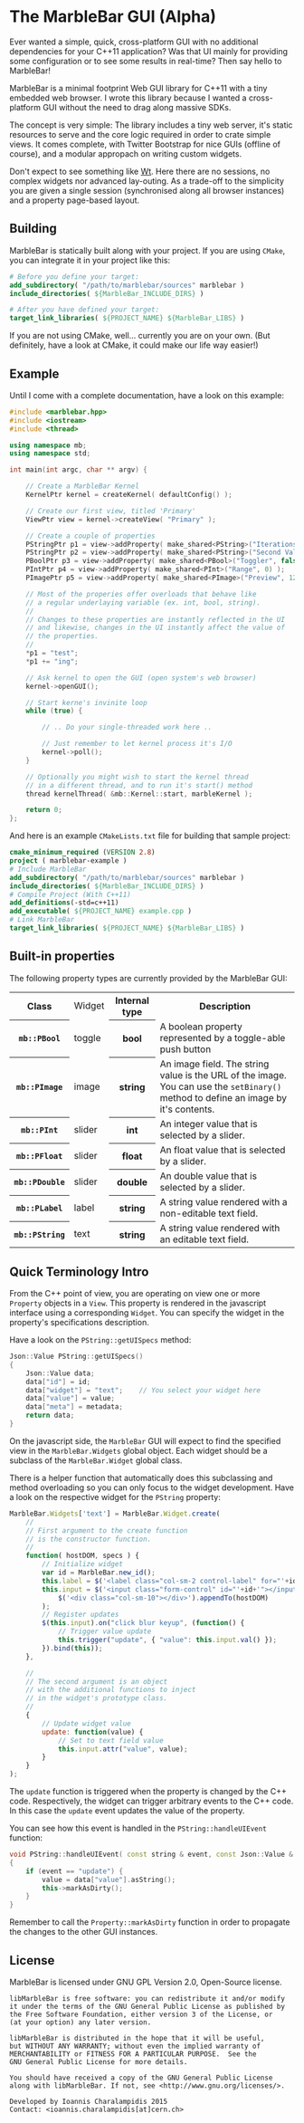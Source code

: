# The MarbleBar GUI (Alpha)

Ever wanted a simple, quick, cross-platform GUI with no additional dependencies for your C++11 application? Was that UI mainly for providing some configuration or to see some results in real-time? Then say hello to MarbleBar!

MarbleBar is a minimal footprint Web GUI library for C++11 with a tiny embedded web browser. I wrote this library because I wanted a cross-platform GUI without the need to drag along massive SDKs.

The concept is very simple: The library includes a tiny web server, it's static resources to serve and the core logic required in order to crate simple views. It comes complete, with Twitter Bootstrap for nice GUIs (offline of course), and a modular appropach on writing custom widgets.

Don't expect to see something like [Wt](http://www.webtoolkit.eu/). Here there are no sessions, no complex widgets nor advanced lay-outing. As a trade-off to the simplicity you are given a single session (synchronised along all browser instances) and a property page-based layout. 

## Building

MarbleBar is statically built along with your project. If you are using `CMake`, you can integrate it in your project like this:

```cmake
# Before you define your target:
add_subdirectory( "/path/to/marblebar/sources" marblebar )
include_directories( ${MarbleBar_INCLUDE_DIRS} )

# After you have defined your target:
target_link_libraries( ${PROJECT_NAME} ${MarbleBar_LIBS} )
```

If you are not using CMake, well... currently you are on your own. (But definitely, have a look at CMake, it could make our life way easier!)

## Example

Until I come with a complete documentation, have a look on this example:

```cpp
#include <marblebar.hpp>
#include <iostream>
#include <thread>

using namespace mb;
using namespace std;

int main(int argc, char ** argv) {

    // Create a MarbleBar Kernel
    KernelPtr kernel = createKernel( defaultConfig() );

    // Create our first view, titled 'Primary'
    ViewPtr view = kernel->createView( "Primary" );

    // Create a couple of properties
    PStringPtr p1 = view->addProperty( make_shared<PString>("Iterations", "value") );
    PStringPtr p2 = view->addProperty( make_shared<PString>("Second Value", "value") );
    PBoolPtr p3 = view->addProperty( make_shared<PBool>("Toggler", false) );
    PIntPtr p4 = view->addProperty( make_shared<PInt>("Range", 0) );
    PImagePtr p5 = view->addProperty( make_shared<PImage>("Preview", 128, -1, "about:blank") );

    // Most of the properies offer overloads that behave like
    // a regular underlaying variable (ex. int, bool, string).
    //
    // Changes to these properties are instantly reflected in the UI
    // and likewise, changes in the UI instantly affect the value of
    // the properties.
    //
    *p1 = "test";
    *p1 += "ing";

    // Ask kernel to open the GUI (open system's web browser)
    kernel->openGUI();

    // Start kerne's invinite loop
    while (true) {

        // .. Do your single-threaded work here ..

        // Just remember to let kernel process it's I/O
        kernel->poll();
    }

    // Optionally you might wish to start the kernel thread
    // in a different thread, and to run it's start() method
    thread kernelThread( &mb::Kernel::start, marbleKernel );

    return 0;
};
```

And here is an example `CMakeLists.txt` file for building that sample project:

```cmake
cmake_minimum_required (VERSION 2.8)
project ( marblebar-example )
# Include MarbleBar
add_subdirectory( "/path/to/marblebar/sources" marblebar )
include_directories( ${MarbleBar_INCLUDE_DIRS} )
# Compile Project (With C++11)
add_definitions(-std=c++11)
add_executable( ${PROJECT_NAME} example.cpp )
# Link MarbleBar
target_link_libraries( ${PROJECT_NAME} ${MarbleBar_LIBS} )
```

## Built-in properties

The following property types are currently provided by the MarbleBar GUI:

<table>
    <tr>
        <th>Class</th>
        <td>Widget</td>
        <th>Internal type</th>
        <th>Description</th>
    </tr>
    <tr>
        <th><code>mb::PBool</code></th>
        <td>toggle</td>
        <th>bool</th>
        <td>A boolean property represented by a toggle-able push button</td>
    </tr>
    <tr>
        <th><code>mb::PImage</code></th>
        <td>image</td>
        <th>string</th>
        <td>An image field. The string value is the URL of the image. You can use the <code>setBinary()</code> method to define an image by it's contents.</td>
    </tr>
    <tr>
        <th><code>mb::PInt</code></th>
        <td>slider</td>
        <th>int</th>
        <td>An integer value that is selected by a slider.</td>
    </tr>
    <tr>
        <th><code>mb::PFloat</code></th>
        <td>slider</td>
        <th>float</th>
        <td>An float value that is selected by a slider.</td>
    </tr>
    <tr>
        <th><code>mb::PDouble</code></th>
        <td>slider</td>
        <th>double</th>
        <td>An double value that is selected by a slider.</td>
    </tr>
    <tr>
        <th><code>mb::PLabel</code></th>
        <td>label</td>
        <th>string</th>
        <td>A string value rendered with a non-editable text field.</td>
    </tr>
    <tr>
        <th><code>mb::PString</code></th>
        <td>text</td>
        <th>string</th>
        <td>A string value rendered with an editable text field.</td>
    </tr>
</table>

## Quick Terminology Intro

From the C++ point of view, you are operating on view one or more `Property` objects in a `View`. This property is rendered in the javascript interface using a corresponding `Widget`. You can specify the widget in the property's specifications description. 

Have a look on the `PString::getUISpecs` method:

```cpp
Json::Value PString::getUISpecs()
{
    Json::Value data;
    data["id"] = id;
    data["widget"] = "text";    // You select your widget here
    data["value"] = value;
    data["meta"] = metadata;
    return data;
}
```

On the javascript side, the `MarbleBar` GUI will expect to find the specified view in the `MarbleBar.Widgets` global object. Each widget should be a subclass of the `MarbleBar.Widget` global class.

There is a helper function that automatically does this subclassing and method overloading so you can only focus to the widget development. Have a look on the respective widget for the `PString` property:

```javascript
MarbleBar.Widgets['text'] = MarbleBar.Widget.create(
    //
    // First argument to the create function
    // is the constructor function.
    //
    function( hostDOM, specs ) {
        // Initialize widget
        var id = MarbleBar.new_id();
        this.label = $('<label class="col-sm-2 control-label" for="'+id+'"></label>').text( specs['meta']['title'] ).appendTo( hostDOM );
        this.input = $('<input class="form-control" id="'+id+'"></input>').appendTo(
            $('<div class="col-sm-10"></div>').appendTo(hostDOM)
        );
        // Register updates
        $(this.input).on("click blur keyup", (function() {
            // Trigger value update
            this.trigger("update", { "value": this.input.val() });
        }).bind(this));
    }, 

    //
    // The second argument is an object
    // with the additional functions to inject
    // in the widget's prototype class.
    //
    {
        // Update widget value
        update: function(value) {
            // Set to text field value
            this.input.attr("value", value);
        }
    }
);
``` 

The `update` function is triggered when the property is changed by the C++ code. Respectively, the widget can trigger arbitrary events to the C++ code. In this case the `update` event updates the value of the property.

You can see how this event is handled in the `PString::handleUIEvent` function:

```cpp
void PString::handleUIEvent( const string & event, const Json::Value & data )
{
    if (event == "update") {
        value = data["value"].asString();
        this->markAsDirty();
    }
}
```

Remember to call the `Property::markAsDirty` function in order to propagate the changes to the other GUI instances.

## License

MarbleBar is licensed under GNU GPL Version 2.0, Open-Source license.

```
libMarbleBar is free software: you can redistribute it and/or modify
it under the terms of the GNU General Public License as published by
the Free Software Foundation, either version 3 of the License, or
(at your option) any later version.

libMarbleBar is distributed in the hope that it will be useful,
but WITHOUT ANY WARRANTY; without even the implied warranty of
MERCHANTABILITY or FITNESS FOR A PARTICULAR PURPOSE.  See the
GNU General Public License for more details.

You should have received a copy of the GNU General Public License
along with libMarbleBar. If not, see <http://www.gnu.org/licenses/>.

Developed by Ioannis Charalampidis 2015
Contact: <ioannis.charalampidis[at]cern.ch>
```
